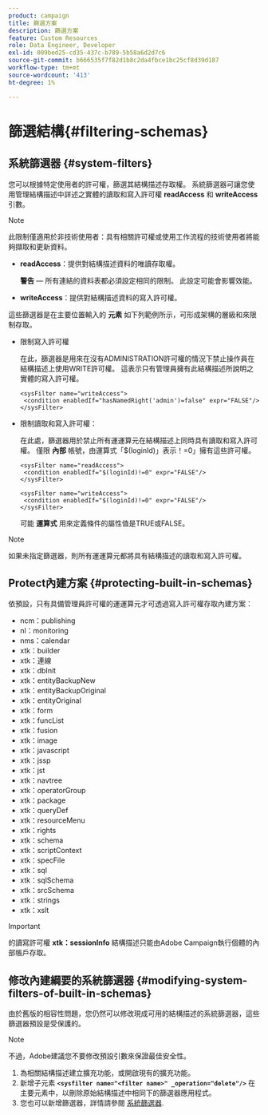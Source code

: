 ```yaml
---
product: campaign
title: 篩選方案
description: 篩選方案
feature: Custom Resources
role: Data Engineer, Developer
exl-id: 009bed25-cd35-437c-b789-5b58a6d2d7c6
source-git-commit: b666535f7f82d1b8c2da4fbce1bc25cf8d39d187
workflow-type: tm+mt
source-wordcount: '413'
ht-degree: 1%

---
```


# 篩選結構{#filtering-schemas}

## 系統篩選器 {#system-filters}

您可以根據特定使用者的許可權，篩選其結構描述存取權。 系統篩選器可讓您使用管理結構描述中詳述之實體的讀取和寫入許可權 **readAccess** 和 **writeAccess** 引數。

>[!NOTE]
>
>此限制僅適用於非技術使用者：具有相關許可權或使用工作流程的技術使用者將能夠擷取和更新資料。

* **readAccess**：提供對結構描述資料的唯讀存取權。

  **警告**  — 所有連結的資料表都必須設定相同的限制。 此設定可能會影響效能。

* **writeAccess**：提供對結構描述資料的寫入許可權。

這些篩選器是在主要位置輸入的 **元素** 如下列範例所示，可形成架構的層級和來限制存取。

* 限制寫入許可權

  在此，篩選器是用來在沒有ADMINISTRATION許可權的情況下禁止操作員在結構描述上使用WRITE許可權。 這表示只有管理員擁有此結構描述所說明之實體的寫入許可權。

  ```
  <sysFilter name="writeAccess">      
   <condition enabledIf="hasNamedRight('admin')=false" expr="FALSE"/>    
  </sysFilter>
  ```

* 限制讀取和寫入許可權：

  在此處，篩選器用於禁止所有運運算元在結構描述上同時具有讀取和寫入許可權。 僅限 **內部** 帳號，由運算式「$(loginId)」表示！=0」擁有這些許可權。

  ```
  <sysFilter name="readAccess"> 
   <condition enabledIf="$(loginId)!=0" expr="FALSE"/>
  </sysFilter>
  
  <sysFilter name="writeAccess">  
   <condition enabledIf="$(loginId)!=0" expr="FALSE"/>
  </sysFilter>
  ```

  可能 **運算式** 用來定義條件的屬性值是TRUE或FALSE。

>[!NOTE]
>
>如果未指定篩選器，則所有運運算元都將具有結構描述的讀取和寫入許可權。

## Protect內建方案 {#protecting-built-in-schemas}

依預設，只有具備管理員許可權的運運算元才可透過寫入許可權存取內建方案：

* ncm：publishing
* nl：monitoring
* nms：calendar
* xtk：builder
* xtk：連線
* xtk：dbInit
* xtk：entityBackupNew
* xtk：entityBackupOriginal
* xtk：entityOriginal
* xtk：form
* xtk：funcList
* xtk：fusion
* xtk：image
* xtk：javascript
* xtk：jssp
* xtk：jst
* xtk：navtree
* xtk：operatorGroup
* xtk：package
* xtk：queryDef
* xtk：resourceMenu
* xtk：rights
* xtk：schema
* xtk：scriptContext
* xtk：specFile
* xtk：sql
* xtk：sqlSchema
* xtk：srcSchema
* xtk：strings
* xtk：xslt

>[!IMPORTANT]
>
>的讀寫許可權 **xtk：sessionInfo** 結構描述只能由Adobe Campaign執行個體的內部帳戶存取。

## 修改內建綱要的系統篩選器 {#modifying-system-filters-of-built-in-schemas}

由於舊版的相容性問題，您仍然可以修改現成可用的結構描述的系統篩選器，這些篩選器預設是受保護的。

>[!NOTE]
>
>不過，Adobe建議您不要修改預設引數來保證最佳安全性。

1. 為相關結構描述建立擴充功能，或開啟現有的擴充功能。
1. 新增子元素 **`<sysfilter name="<filter name>" _operation="delete"/>`** 在主要元素中，以刪除原始結構描述中相同下的篩選器應用程式。
1. 您也可以新增篩選器，詳情請參閱 [系統篩選器](#system-filters).
